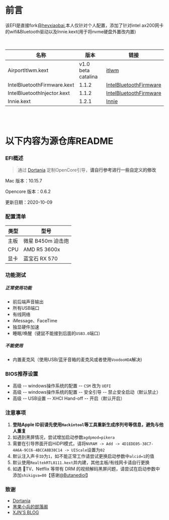 # 前言

该EFI是直接fork自[heyxiaobai](https://github.com/heyxiaobai/MSI-B450m-MORTAR-Hackintosh),本人仅针对个人配置，添加了针对intel ax200网卡的wifi&Bluetooth驱动以及Innie.kext(用于将nvme硬盘外置改内置)

<br>

| 名称                        | 版本               | 链接                                                         |
| --------------------------- | ------------------ | ------------------------------------------------------------ |
| AirportItlwm.kext           | v1.0 beta catalina | [itlwm](https://github.com/OpenIntelWireless/itlwm)          |
| IntelBluetoothFirmware.kext | 1.1.2              | [IntelBluetoothFirmware](https://github.com/OpenIntelWireless/IntelBluetoothFirmware) |
| IntelBluetoothInjector.kext | 1.1.2              | [IntelBluetoothFirmware](https://github.com/OpenIntelWireless/IntelBluetoothFirmware) |
| Innie.kext                  | 1.2.1              | [Innie](https://github.com/cdf/Innie)                        |

<br>

<br>

# 以下内容为源仓库README

### EFI概述

> 通过 [Dortania](https://dortania.github.io/OpenCore-Desktop-Guide/AMD/zen.html) 定制OpenCore引导，**请自行参考进行一些自定义的修改**
>

Mac 版本：10.15.7

Opencore 版本：0.6.2

更新日期：2020-10-09



### 配置清单

| 类型 | 型号              |
| ---- | ----------------- |
| 主板 | 微星 B450m 迫击炮 |
| CPU  | AMD R5 3600x      |
| 显卡 | 蓝宝石 RX 570     |



### 功能测试

##### 正常使用功能

* 前后端声音输出
* 所有USB端口
* 有线网络
* iMessage、FaceTime
* 独显硬件加速
* 睡眠/唤醒（键鼠不能接到后面的`USB3.0`端口）

##### 不能使用

* 内置麦克风（使用USB/蓝牙音箱的麦克风或者使用`VoodooHDA`解决)



### BIOS推荐设置

* 高级 -- windows操作系统的配置 -- `CSM` 改为 `UEFI`
* 高级 -- windows操作系统的配置 -- 安全引导 -- 禁止安全启动（默认禁止）
* 高级 -- USB设置 -- XHCI Hand-off -- 开启（默认开启）



### 注意事项

1. **登陆Apple ID前请先使用`Hackintool`等工具重新生成序列号等信息，避免与他人重复**
2. 如遇到黑屏情况，尝试增加启动参数`agdpmod=pikera`
3. 需要在引导界面开启HiDPI模式，请将`NVRAM -> Add -> 4D1EDE05-38C7-4A6A-9CC6-4BCCA8B38C14 -> UIScale`设置为`02`
4. 默认注入声卡`ID`为`1`，如不能正常工作请尝试更换启动参数中`alcid=1`的值
5. 默认使用`RealtekRTL8111.kext`并内建，其他主板/有线网卡请自行更换
6. 如遇 TV、Netflix 等带有 DRM 的视频解码黑屏问题，请尝试在启动参数中添加`shikigva=80`【感谢[@Butanediol](https://github.com/Butanediol)】



### 致谢

* [Dortania](https://dortania.github.io/OpenCore-Install-Guide/AMD/zen.html)
* [黑果小兵的部落阁](https://blog.daliansky.net)
* [XJN'S BLOG](https://blog.xjn819.com)
